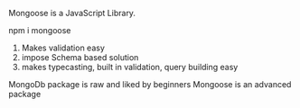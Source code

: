 Mongoose is a JavaScript Library.

npm i mongoose

1. Makes validation easy
2. impose Schema based solution
3. makes typecasting, built in validation, query building easy

MongoDb package is raw and liked by beginners
Mongoose is an advanced package



